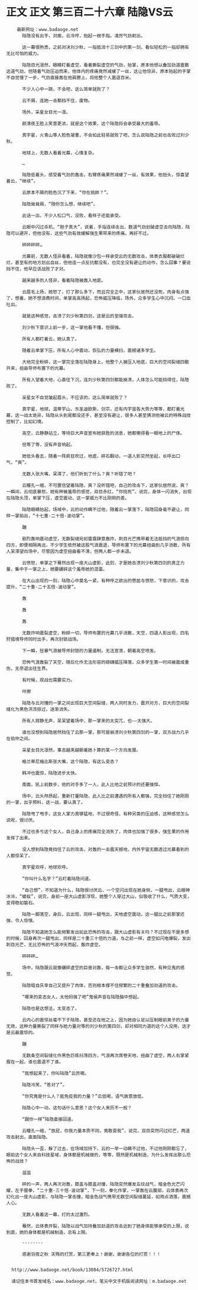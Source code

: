 # 正文 正文 第三百二十六章 陆隐VS云
        最新网址：www.badaoge.net
          陆隐没有出手，对面，云冷哼，抬起一根手指，凌厉气劲射出。
      
          这一幕很熟悉，之前对决刘少秋，一指抵消十三剑中的第一剑，看似轻松的一指却拥有无比可怕的威力。
      
          陆隐目光凛然，眼睛盯着虚空，看着撕裂虚空的气劲，抬掌，原本他想以叠加劲道震散这道气劲，但随着气劲压迫而来，他体内的疼痛竟然减缓了一丝，这让他惊异，原本抬起的手掌不自觉慢了一步，气劲直接轰在他肩膀上，将他整个人震退百米。
      
          不少人心中一跳，不会吧，这么简单就败了？
      
          云不屑，连她一击都挡不住，废物。
      
          场外，采星女目光一凛。
      
          颜清夜王脸上笑意更浓，就是这个效果，这个陆隐将会承受最大的羞辱。
      
          真宇星，火青山等人脸色凝重，不会如此轻易就败了吧，怎么说陆隐之前也击败过刘少秋。
      
          地球上，无数人看着光幕，心情复杂。
      
          …
      
          陆隐低着头，感受着气劲的轰击，右臂疼痛果然减缓了一丝，有效果，他抬头，惊喜望着云，“继续”。
      
          云原本不屑的脸色沉了下来，“你在挑衅？”。
      
          陆隐耸耸肩，“随你怎么想，继续吧”。
      
          此话一出，不少人松口气，没败，看样子还能承受。
      
          云眼中闪过杀机，“胆子真大”，说着，手指连续击出，数道气劲划破虚空击向陆隐，陆隐可以避开，但他没有，这些气劲有效缓解强生果带来的疼痛，再好不过。
      
          砰砰砰砰…
      
          光幕前，无数人怪异看着，陆隐就像沙包一样承受云的无数攻击，体表衣服都破破烂烂，甚至有的地方划出血丝，但他连一点反抗都没有，也完全没有避让的动作，怎么回事？要说挡不住，他早应该战败了才对。
      
          越来越多的人怪异，看着陆隐被轰入地底。
      
          云眉毛上扬，她怒了，打了那么多下，而且完全正中，这家伙居然还没死，肉身有点强了，想着，她不想浪费时间，单掌高高扬起，恐怖威压降临，场外，众多学生心中沉闷，一口血吐出。
      
          就是这种感觉，击溃了刘少秋第四剑，这是云的至强攻击。
      
          刘少秋下意识上前一步，这一掌他看不懂，但很强。
      
          所有人都盯着云，她认真了。
      
          随着云单掌下压，所有人心中震动，恢弘的力量横扫，震撼诸多学生。
      
          大地完全粉碎，这一掌完全落在陆隐身上，他整个人被压入地底，巨大的空间裂缝四散开来，扭曲导师布置下的光幕。
      
          所有人望着大地，心直往下沉，连刘少秋第四剑都能崩溃，人体怎么可能挡得住，陆隐败了。
      
          采星女不自觉皱起眉头，不应该的，这么简单就败了？
      
          真宇星，地球，温蒂宇山，东圣迪欧斯，剑宗，还有内宇宙各大势力等等，都盯着光幕，这一战太诡异，陆隐从头到尾都没还手，甚至没有避让，很多人甚至猜测他被云的特殊战技控制了，比如幻境。
      
          高空，云静静站立，等待巨大声音宣布她获胜的消息，她都懒得看一眼地上的尸体。
      
          但等了等，没有声音响起。
      
          她低头看去，随着一阵疯狂吹过，地底，碎石翻动，一道人影突然坐起，长呼出口气，“爽”。
      
          无数人张大嘴，呆滞了，他们听到了什么？爽？听错了吧？
      
          云瞳孔一缩，不可置信望着陆隐，爽？没听错吧，自己的攻击下，这家伙居然说，爽？一瞬间，云彻底暴怒，她有种被羞辱的感觉，双目赤红，“你找死”，说完，身体一闪消失，出现在陆隐头顶，单掌下压，虚空震动，这一掌威力不比刚刚的差。
      
          陆隐眼睛抬起，场域中，云的动作瞒不过他，随着云一掌落下，陆隐回身毫不避让，同样一掌拍出，“十七重-二十倍-波动掌”。
      
          蹦
      
          剧烈轰响震动虚空，无数裂缝宛如雷霆肆意轰炸，刺目光芒携带着无法抵挡的气浪掠向四方，即便相隔再远，不少学生依然被这股气浪震退，导师布置下的光幕扭曲到几乎消散，所有人呆滞望向场中，尽管因为虚空扭曲看不清，但两人都一步未退。
      
          云愤怒，单掌之下蓦然出现一座大山虚影，此刻，才是她击溃刘少秋第四剑的真正力量，集中于一掌之上，她要碾碎这个羞辱她的混蛋。
      
          在大山出现的一刻，陆隐心中莫名一紧，有种呼之欲出的憋屈与愤怒，下意识的，攻击提升，“二十重-二十五倍-波动掌”。
      
          轰
      
          轰
      
          轰
      
          无数炸响震裂虚空，粉碎一切，导师布置的光幕几乎消散，天空，四道人影出现，四名狩猎境导师同时出手，再次封锁战场。
      
          下一瞬，狂暴气浪被导师封锁的力量遏制，无法宣泄，朝着高空喷发。
      
          恐怖气浪轰裂了天空，随后化作无法形容的磅礴威压降落，众多学生第一时间被震成重伤，无奈退出往生界。
      
          有时候，观战也需要实力。
      
          咔擦
      
          陆隐与云对撞的一掌之间出现巨大空间裂缝，两人同时发力，震开对方，巨大的空间裂缝化为黑色洪流掠过，逐渐消失。
      
          所有人寂静无声，呆呆望着场中，那一掌来的太突兀，也——太强大。
      
          谁也没想到陆隐居然挡住了云那一掌，那可是崩溃刘少秋第四剑的一掌，双方战力几乎在伯仲之间。
      
          采星女目光凛然，事态越来越朝着她卜算的某一个方向发展。
      
          格兰蒂尼梅比斯张大嘴，这个陆隐，有这么变态？
      
          韩冲也震惊，陆隐进步太快。
      
          南面，犼上前数步，他的对手多了一人，此人比他之前预计的还要强悍。
      
          场中，云头颅昂起，重新打量陆隐，此人比之前遭遇的所有人都强，完全挡住了她刚刚的一掌，出乎预料，这一战，要认真了。
      
          陆隐甩了甩手，这女人掌力真够猛地，不过很奇怪，有种另类的压迫感，这种感觉怎么说呢，很讨厌。
      
          不过也多亏这个女人，自己身上的疼痛完全消失了，肉体也加强了很多，强生果的作用发挥了出来。
      
          没人想到陆隐竟挡住了云的攻击，对轰的一击震天撼地，内外宇宙无数透过光幕看到的人都惊呆了。
      
          真宇星欢呼，地球欢呼。
      
          “你叫什么名字？”云盯着陆隐问道。
      
          “自己想”，不知道为什么，陆隐很讨厌云，一个空闪出现在她身侧，一腿甩出，云眼神冰冷，“蝼蚁”，说完，身前一座大山虚影浮现，她整个人穿过大山，似吸收了什么，气质大变，变得稳如磐石。
      
          陆隐一脚落空，身后，云出现，同样一腿甩出，天地虚空震动，这一腿比之前那掌还强，令人惊悚。
      
          陆隐不知道她怎么能频繁发出如此恐怖的攻击，跟大山虚影有关吗？不过现在不是多想的时候，回身再次一腿甩出，同样是二十重三十倍的力道，与之前一样，虚空如闪电爆裂，发出刺目光芒，无比恐怖的气浪冲天而起，轰炸虚空。
      
          砰砰砰…
      
          场中，陆隐跟云就像碾碎虚空的巨兽对轰，每一击都让众多学生骇然，有种见鬼的感觉。
      
          陆隐暗自庆幸自己又提升了肉体，否则根本撑不住频繁的二十重叠加劲道的攻击。
      
          “哪来的变态女人，太他妈强了吧”鬼侯声音在陆隐脑中想起。
      
          陆隐也是这想法，太变态了。
      
          云内心的震惊丝毫不下于陆隐，甚至还在他之上，因为她自认足以压制眼前男子的力量无效，这种力量撕裂了同样与她力量对等的刘少秋的第四剑，却对相同力道的这个人没用，这才是云最震惊的。
      
          蹦
      
          无数条空间裂缝化作黑色匹练扫荡四方，气浪再次席卷天地，扭曲了虚空，两人右掌紧握在一起，谁也震退不了谁。
      
          “我想起来了，你叫陆隐”云厉喝。
      
          陆隐冷笑，“答对了”。
      
          “你究竟是什么人？能免疫我的力量？”云低喝，语气故意放低。
      
          陆隐心中一动，这句话什么意思？这个女人来历不一般？
      
          “跟你一样”陆隐直接回道。
      
          云瞳孔一缩，“放屁，你我力量本质不同，竟敢耍我”，说完，双目突然闪过红芒，两道攻击射出，直面陆隐。
      
          陆隐头一歪，躲了过去，在场域加持下，云的一举一动瞒不过他，不过他刚刚都忘了，眼前这个女人来自科技星域，身体都是机械做的，等等，既然是机械制造，为什么发挥出那么恐怖的战技？
      
          滋滋
      
          砰的一声，两人再次对轰，膝盖与膝盖对撞，陆隐突然爆发五纹战气，暗金色光芒闪耀，左手握拳，“二十重-三十倍-波动掌”，下一刻，拳化作掌，一掌轰在云腹部，云体表再次幻化出一座大山虚影，与陆隐一掌击撞，暗金色战气携带无数空间裂缝蔓延，如雨点洒落，震撼人心。
      
          无数人看着这一幕，打的太过激烈。
      
          蓦然，云体表开裂，陆隐以战气加持叠加劲道的攻击达到了她身体能够承受的上限，说到底，她的身体都是机械制造，总有上限。
      
          --------
      
          感谢羽夜之秋 天殇的打赏，第三更奉上！谢谢，谢谢各位的打赏！！！
      
      
      http://www.badaoge.net/book/13084/5726727.html
      
      请记住本书首发域名：www.badaoge.net。笔尖中文手机版阅读网址：m.badaoge.net